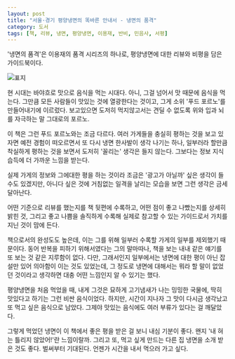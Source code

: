```yaml
---
layout: post
title: "서울·경기 평양냉면의 똑바른 안내서 - 냉면의 품격"
category: 도서
tags: [책, 리뷰, 냉면, 평양냉면, 이용재, 반비, 민음사, 서평]
---
```


'냉면의 품격'은
이용재의 품격 시리즈의 하나로,
평양냉면에 대한 리뷰와 비평을 담은 가이드북이다.

![표지](https://lh3.googleusercontent.com/D922rXDgUXkBqWBmHHRSpuljegdptnW4xH_ur9w7Bnx0PAx7MOyxsV_hGKwluZRhARCpHK2wxAsv0w=s480)

현 시대는 바야흐로 맛으로 음식을 먹는 시대다.
아니, 그걸 넘어서 맛 때문에 음식을 먹는다.
그만큼 모든 사람들이 맛있는 것에 열광한다는 것이고,
그게 소위 '푸드 포르노'를 만들어내기에 이르렀다.
보고있으면 도저히 먹지않고서는 견딜 수 없도록
위와 입과 뇌를 자극하는 말 그대로의 포르노.

이 책은 그런 푸드 포르노와는 조금 다르다.
여러 가게들을 충실히 평하는 것을 보고 있자면
예전 경험이 떠오르면서 또 다시 냉면 한사발이 생각 나기는 하나,
일부러라 할만큼 착실하게 평하는 것을 보면서
도저히 '꼴리는' 생각은 들지 않는다.
그보다는 정보 지식 습득에 더 가까운 느낌을 받는다.

실제 가게의 정보와 그에대한 평을 하는 것이라
조금은 '광고가 아닐까' 싶은 생각이 들 수도 있겠지만,
아니다 싶은 것에 거침없는 일격을 날리는 모습을 보면
그런 생각은 금세 달아난다.

어떤 기준으로 리뷰를 했는지를 책 뒷편에 수록하고,
어떤 점이 좋고 나빴는지를 상세히 밝힌 것,
그리고 좋고 나쁨을 솔직하게 수록해
실제로 참고할 수 있는 가이드로서 가치를 지닌 것이 맘에 든다.

책으로서의 완성도도 높은데,
이는 그를 위해 일부러 수록할 가게의 일부를 제외했기 때문이다.
동어 반복을 피하기 위해서였다는 그의 말마따나,
책을 보는 내내 같은 얘기를 또 보는 것 같은 지루함이 없다.
다만, 그래서인지 일부에서는 냉면에 대한 평이 아닌 잡설만 있어 의아함이 이는 것도 있었는데,
그 정도로 냉면에 대해서는 뭐라 할 말이 없었던 것이라고 생각하면
대충 어떤 느낌인지 알 수 있기는 했다.

평양냉면을 처음 먹었을 때,
내게 그것은 묘하게 고기냄새가 나는 밍밍한 국물에,
딱히 맛있다고 하기는 그런 비싼 음식이었다.
하지만, 시간이 지나자 그 맛이 다시금 생각났고 또 먹고 싶은 음식으로 남았다.
그제야 맛있는 음식에도 여러 부류가 있다는 걸 깨달았다.

그렇게 먹었던 냉면이 이 책에서 좋은 평을 받은 걸 보니 내심 기분이 좋다.
왠지 '내 혀는 틀리지 않았어!'란 느낌이랄까.
그리고 또, 먹고 싶게 만드는 다른 집 냉면을 소개 받은 것도 좋다.
벌써부터 기대된다.
언젠가 시간을 내서 먹으러 가고 싶다.
